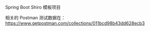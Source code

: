 Spring Boot Shiro 模板项目

相关的 Postman 测试数据在：
https://www.getpostman.com/collections/011bcd98b43dd628ecb3